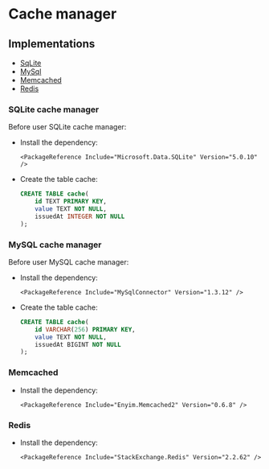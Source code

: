﻿# Cache manager

## Implementations
- [SqLite](#sqlite)
- [MySql](#mysql)
- [Memcached](#memcached)
- [Redis](#redis)

### SQLite cache manager

<a name="sqlite"></a>
Before user SQLite cache manager:

- Install the dependency:
    ```
    <PackageReference Include="Microsoft.Data.SQLite" Version="5.0.10" />
    ```

- Create the table cache:
    ```sql
    CREATE TABLE cache(
        id TEXT PRIMARY KEY,
        value TEXT NOT NULL,
        issuedAt INTEGER NOT NULL
    );
    ```

### MySQL cache manager

<a name="mysql"></a>
Before user MySQL cache manager:

- Install the dependency:
    ```
    <PackageReference Include="MySqlConnector" Version="1.3.12" />
    ```

- Create the table cache:
    ```sql
    CREATE TABLE cache(
        id VARCHAR(256) PRIMARY KEY,
        value TEXT NOT NULL,
        issuedAt BIGINT NOT NULL
    );
    ```

### Memcached

<a name="memcached"></a>
- Install the dependency:
    ```
    <PackageReference Include="Enyim.Memcached2" Version="0.6.8" />
    ```

### Redis

<a name="redis"></a>
- Install the dependency:
    ```
    <PackageReference Include="StackExchange.Redis" Version="2.2.62" />
    ```